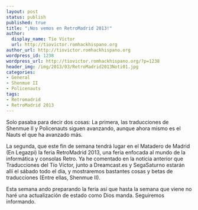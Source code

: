 ```yaml
---
layout: post
status: publish
published: true
title: "¡Nos vemos en RetroMadrid 2013!"
author:
  display_name: Tío Víctor
  url: http://tiovictor.romhackhispano.org
author_url: http://tiovictor.romhackhispano.org
wordpress_id: 1238
wordpress_url: http://tiovictor.romhackhispano.org/?p=1238
header_img: /img/2013/03/RetroMadrid2013Noti01.jpg
categories:
- General
- Shenmue II
- Policenauts
tags:
- Retromadrid
- RetroMadrid 2013
---
```

Solo pasaba para decir dos cosas: La primera, las traducciones de Shenmue II 
y Policenauts siguen avanzando, aunque ahora mismo es el Nauts el que ha avanzado 
más.

La segunda, que este fin de semana tendrá lugar en el Matadero de Madrid (En Legazpi) 
la feria RetroMadrid 2013, una feria enfocada al mundo de la informática y consolas 
Retro. Ya he comentado en la noticia anterior que Traducciones del Tío Víctor, junto 
a Dreamcast.es y SegaSaturno estarán allí el sábado todo el día, y mostraremos bastantes 
cosas y betas de traducciones (Entre ellas, Shenmue II).

Esta semana ando preparando la feria así que hasta la semana que viene no haré una 
actualización de estado como Dios manda. Seguiremos informando.
